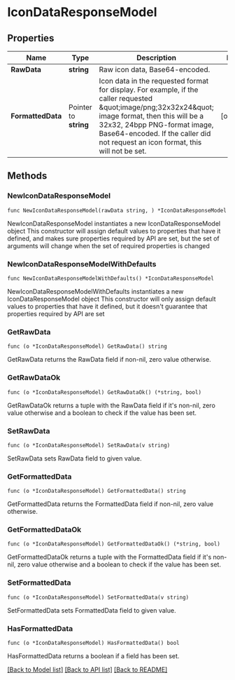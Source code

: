 # IconDataResponseModel

## Properties

Name | Type | Description | Notes
------------ | ------------- | ------------- | -------------
**RawData** | **string** | Raw icon data, Base64-encoded. | 
**FormattedData** | Pointer to **string** | Icon data in the requested format for display.  For example, if the caller requested \&quot;image/png;32x32x24\&quot; image format, then this will be a 32x32, 24bpp PNG-format image, Base64-encoded.  If the caller did not request an icon format, this will not be set. | [optional] 

## Methods

### NewIconDataResponseModel

`func NewIconDataResponseModel(rawData string, ) *IconDataResponseModel`

NewIconDataResponseModel instantiates a new IconDataResponseModel object
This constructor will assign default values to properties that have it defined,
and makes sure properties required by API are set, but the set of arguments
will change when the set of required properties is changed

### NewIconDataResponseModelWithDefaults

`func NewIconDataResponseModelWithDefaults() *IconDataResponseModel`

NewIconDataResponseModelWithDefaults instantiates a new IconDataResponseModel object
This constructor will only assign default values to properties that have it defined,
but it doesn't guarantee that properties required by API are set

### GetRawData

`func (o *IconDataResponseModel) GetRawData() string`

GetRawData returns the RawData field if non-nil, zero value otherwise.

### GetRawDataOk

`func (o *IconDataResponseModel) GetRawDataOk() (*string, bool)`

GetRawDataOk returns a tuple with the RawData field if it's non-nil, zero value otherwise
and a boolean to check if the value has been set.

### SetRawData

`func (o *IconDataResponseModel) SetRawData(v string)`

SetRawData sets RawData field to given value.


### GetFormattedData

`func (o *IconDataResponseModel) GetFormattedData() string`

GetFormattedData returns the FormattedData field if non-nil, zero value otherwise.

### GetFormattedDataOk

`func (o *IconDataResponseModel) GetFormattedDataOk() (*string, bool)`

GetFormattedDataOk returns a tuple with the FormattedData field if it's non-nil, zero value otherwise
and a boolean to check if the value has been set.

### SetFormattedData

`func (o *IconDataResponseModel) SetFormattedData(v string)`

SetFormattedData sets FormattedData field to given value.

### HasFormattedData

`func (o *IconDataResponseModel) HasFormattedData() bool`

HasFormattedData returns a boolean if a field has been set.


[[Back to Model list]](../README.md#documentation-for-models) [[Back to API list]](../README.md#documentation-for-api-endpoints) [[Back to README]](../README.md)


